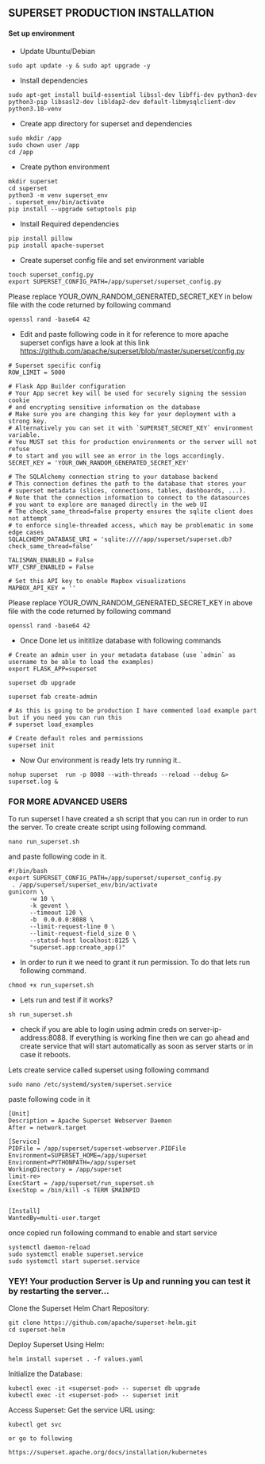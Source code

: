 ## SUPERSET PRODUCTION INSTALLATION


#### Set up environment

* Update Ubuntu/Debian

```
sudo apt update -y & sudo apt upgrade -y
```
* Install dependencies

```
sudo apt-get install build-essential libssl-dev libffi-dev python3-dev python3-pip libsasl2-dev libldap2-dev default-libmysqlclient-dev python3.10-venv
``` 

* Create app directory for superset and dependencies 

```
sudo mkdir /app
sudo chown user /app
cd /app
```

* Create python environment 

```
mkdir superset
cd superset
python3 -m venv superset_env
. superset_env/bin/activate
pip install --upgrade setuptools pip
```

* Install Required dependencies

```
pip install pillow
pip install apache-superset
```


* Create superset config file and set environment variable 

```
touch superset_config.py
export SUPERSET_CONFIG_PATH=/app/superset/superset_config.py

```

Please replace YOUR_OWN_RANDOM_GENERATED_SECRET_KEY in below file with the code returned by following command

```
openssl rand -base64 42
```
* Edit and paste following code in it
for reference to more apache superset configs have a look at this link
https://github.com/apache/superset/blob/master/superset/config.py

```
# Superset specific config
ROW_LIMIT = 5000

# Flask App Builder configuration
# Your App secret key will be used for securely signing the session cookie
# and encrypting sensitive information on the database
# Make sure you are changing this key for your deployment with a strong key.
# Alternatively you can set it with `SUPERSET_SECRET_KEY` environment variable.
# You MUST set this for production environments or the server will not refuse
# to start and you will see an error in the logs accordingly.
SECRET_KEY = 'YOUR_OWN_RANDOM_GENERATED_SECRET_KEY'

# The SQLAlchemy connection string to your database backend
# This connection defines the path to the database that stores your
# superset metadata (slices, connections, tables, dashboards, ...).
# Note that the connection information to connect to the datasources
# you want to explore are managed directly in the web UI
# The check_same_thread=false property ensures the sqlite client does not attempt
# to enforce single-threaded access, which may be problematic in some edge cases
SQLALCHEMY_DATABASE_URI = 'sqlite:////app/superset/superset.db?check_same_thread=false'

TALISMAN_ENABLED = False
WTF_CSRF_ENABLED = False

# Set this API key to enable Mapbox visualizations
MAPBOX_API_KEY = ''
```

Please replace YOUR_OWN_RANDOM_GENERATED_SECRET_KEY in above file with the code returned by following command

```
openssl rand -base64 42
```

* Once Done let us inititlize database with following commands 

```
# Create an admin user in your metadata database (use `admin` as username to be able to load the examples)
export FLASK_APP=superset

superset db upgrade

superset fab create-admin

# As this is going to be production I have commented load example part but if you need you can run this
# superset load_examples

# Create default roles and permissions
superset init

```

* Now Our environment is ready lets try running it..

```
nohup superset  run -p 8088 --with-threads --reload --debug &> superset.log &
```
### FOR MORE ADVANCED USERS 
To run superset I have created a sh script that you can run in order to run the server. To create create script using following command.
```
nano run_superset.sh
```

and paste following code in it.

```
#!/bin/bash
export SUPERSET_CONFIG_PATH=/app/superset/superset_config.py
 . /app/superset/superset_env/bin/activate
gunicorn \
      -w 10 \
      -k gevent \
      --timeout 120 \
      -b  0.0.0.0:8088 \
      --limit-request-line 0 \
      --limit-request-field_size 0 \
      --statsd-host localhost:8125 \
      "superset.app:create_app()"
```


* In order to run it we need to grant it run permission. To do that lets run following command.
```
chmod +x run_superset.sh
```

 * Lets run and test if it works?

```
sh run_superset.sh
```

* check if you are able to login using admin creds on server-ip-address:8088. If everything is working fine then we can go ahead and create service that will start automatically as soon as server starts or in case it reboots.

Lets create service called superset using following command

```
sudo nano /etc/systemd/system/superset.service
```

paste following code in it 

```
[Unit]
Description = Apache Superset Webserver Daemon
After = network.target

[Service]
PIDFile = /app/superset/superset-webserver.PIDFile
Environment=SUPERSET_HOME=/app/superset
Environment=PYTHONPATH=/app/superset
WorkingDirectory = /app/superset
limit-re>
ExecStart = /app/superset/run_superset.sh
ExecStop = /bin/kill -s TERM $MAINPID


[Install]
WantedBy=multi-user.target

```

once copied run following command to enable and start service

```
systemctl daemon-reload
sudo systemctl enable superset.service
sudo systemctl start superset.service
```

### YEY! Your production Server is Up and running you can test it by restarting the server...

Clone the Superset Helm Chart Repository:

```
git clone https://github.com/apache/superset-helm.git
cd superset-helm
```
Deploy Superset Using Helm:

```
helm install superset . -f values.yaml
```
Initialize the Database:

```
kubectl exec -it <superset-pod> -- superset db upgrade
kubectl exec -it <superset-pod> -- superset init
```
Access Superset:
Get the service URL using:

```
kubectl get svc

or go to following

https://superset.apache.org/docs/installation/kubernetes
